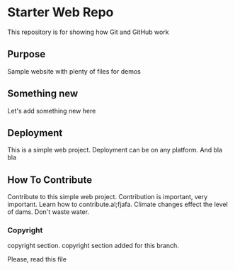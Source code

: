 # Starter Web Repo

This repository is for showing how Git and GitHub work

## Purpose

Sample website with plenty of files for demos

## Something new

Let's add something new here

## Deployment

This is a simple web project. Deployment can be on any platform. And bla bla

## How To Contribute

Contribute to this simple web project. Contribution is important, very important.
Learn how to contribute.al;fjafa. Climate changes effect the level of dams. Don't waste water.

### Copyright

copyright section. copyright section added for this branch.

Please, read this file 